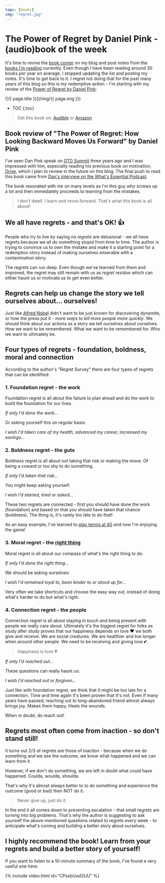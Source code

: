 ```yaml
---
tags: [books]
img: "regret.jpg"
---
```


# The Power of Regret by Daniel Pink - (audio)book of the week

It's time to revive the [book corner](/books/) on my blog and post notes from the [books I'm reading](/reading/) currently. Even though I have been reading around 30 books per year on average, I stopped updating the list and posting my notes. It's time to get back to it. I regret not doing that for the past many years of this blog so this is my redemptive action - I'm starting with my review of the [Power of Regret by Daniel Pink](https://www.danpink.com/the-power-of-regret/): 

<!--More-->

![{{ page.title }}](/img/{{ page.img }})

* TOC
{:toc}

> Get this book on: [Audible](https://www.audible.com/pd/0593555570?tag=sliwinski-20) or [Amazon](https://www.amazon.com/dp/0593556437?tag=sliwinski-20)

## Book review of "The Power of Regret: How Looking Backward Moves Us Forward" by Daniel Pink

I've seen Dan Pink speak on [GTD Summit](/gtdsummit/) three years ago and I was impressed with him, especially reading his previous book on motivation, [Drive](https://www.danpink.com/books/drive/), which I plan to review in the future on this blog. The final push to read this book came from [Dan's interview on the What's Essential Podcast](https://gregmckeown.com/episodes/episode/dan-pink-on-the-power-of-regret-and-living-with-it/).

The book resonated with me on many levels as I'm this guy who screws up a lot and then immediately proceeds to learning from the mistakes.

> I don't dwell. I learn and move forward. That's what this book is all about! 

## We all have regrets - and that's OK! 👍 

People who try to live by saying *no regrets* are delusional - we all have regrets because we all do something stupid from time to time. The author is trying to convince us to own the mistake and make it a starting point for a redemption story instead of making ourselves miserable with a contamination story.

The regrets can run deep. Even though we've learned from them and improved, the regret may still remain with us as *regret residue* which can either haunt us or motivate us to get even better.

## Regrets can help us change the story we tell ourselves about… ourselves!

Just like [Alfred Nobel](https://en.wikipedia.org/wiki/Alfred_Nobel) didn't want to be just known for discovering dynamite, or how the press put it - *more ways to kill more people more quickly*. We should think about our actions as a story we tell ourselves about ourselves. How we want to be remembered. What we want to be remembered for. Who we want to ultimately be.

## Four types of regrets - foundation, boldness, moral and connection

According to the author's "Regret Survey" there are four types of regrets that can be identified:

### 1. Foundation regret - the work

Foundation regret is all about the failure to plan ahead and do the work to build the foundation for our lives.

*If only I'd done the work…*

Or asking yourself this on regular basis:

*I wish I'd taken care of my health, advanced my career, increased my savings…*

### 2. Boldness regret - the guts

Boldness regret is all about not taking that risk or making the move. Of being a coward or too shy to do something.

*If only I'd taken that risk…*

You might keep asking yourself:

*I wish I'd started, tried or asked…*

These two regrets are connected - first you should have done the work (foundation) and based on that you should have taken that chance (boldness). The thing is, it's rarely too late to do that!

As an easy example, I've learned to [play tennis at 40](/tennis/) and now I'm enjoying the game!

### 3. Moral regret - the [right thing](/right/)

Moral regret is all about our compass of what's the right thing to do.

*If only I'd done the right thing…*

We should be asking ourselves:

*I wish I'd remained loyal to, been kinder to or stood up for…*

Very often we take shortcuts and choose the easy way out, instead of doing what's harder to do but what's right.

### 4. Connection regret - the people

Connection regret is all about staying in touch and being present with people we really care about. Ultimately it's the biggest regret for folks as study after study proves that our happiness depends on love ❤️ we both give and receive. We are social creatures. We are healthier and live longer when around other people. We need to be receiving and giving love 💕.

> Happiness is love 💗 

*If only I'd reached out…*

These questions can really haunt us:

*I wish I'd reached out or forgiven…*

Just like with foundation regret, we think that it might be too late for a connection. Time and time again it's been proven that it's not. Even if many years have passed, reaching out to long-abandoned friend almost always brings joy. Makes them happy. Heals the wounds.

When in doubt, do reach out!

## Regrets most often come from inaction - so don't stand still!

It turns out 2/3 of regrets are those of inaction - because when we do something and we see the outcome, we know what happened and we can learn from it.

However, if we don't do something, we are left in doubt what could have happened. Coulda, woulda, shoulda.

That's why it's almost always better to to do something and experience the outcome (good or bad) then NOT do it.

> Never give up, just do it.

In the end it all comes down to preventing escalation - that small regrets are turning into big problems. That's why the author is suggesting to ask yourself the above-mentioned questions related to regrets every week - to anticipate what's coming and building a better story about ourselves.

## I highly recommend the book! Learn from your regrets and build a better story of yourself!

If you want to listen to a 10-minute summary of the book, I've found a very useful one here:

{% include video.html id="CPsxbUod2UU" %}


[n]: https://michael.gratis/nozbe
[np]: https://michael.gratis/nozbepersonal